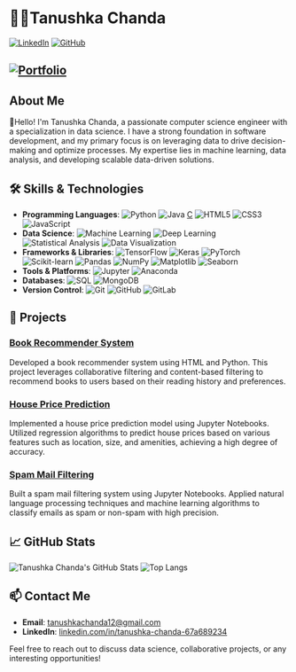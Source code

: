 # 👩‍💻Tanushka Chanda

[![LinkedIn](https://img.shields.io/badge/-LinkedIn-blue?style=flat-square&logo=linkedin&logoColor=white&link=https://www.linkedin.com/in/tanushka-chanda-67a689234)](https://www.linkedin.com/in/tanushka-chanda-67a689234)
[![GitHub](https://img.shields.io/badge/-GitHub-333?style=flat-square&logo=github&logoColor=white&link=https://github.com/Tanushka1234)](https://github.com/Tanushka1234)
## [![Portfolio](https://img.shields.io/badge/-Portfolio-000?style=flat-square&link=https://johndoe.com/)](https://johndoe.com/)

## About Me

👋Hello! I'm Tanushka Chanda, a passionate computer science engineer with a specialization in data science. I have a strong foundation in software development, and my primary focus is on leveraging data to drive decision-making and optimize processes. My expertise lies in machine learning, data analysis, and developing scalable data-driven solutions.

## 🛠️ Skills & Technologies

- **Programming Languages**: 
  ![Python](https://img.shields.io/badge/-Python-3776AB?style=flat-square&logo=python&logoColor=white)
  ![Java](https://img.shields.io/badge/-Java-007396?style=flat-square&logo=java&logoColor=white)
  [C](https://img.shields.io/badge/-C-A8B9CC?style=flat-square&logo=c&logoColor=white)
  ![HTML5](https://img.shields.io/badge/-HTML5-E34F26?style=flat-square&logo=html5&logoColor=white)
  ![CSS3](https://img.shields.io/badge/-CSS3-1572B6?style=flat-square&logo=css3&logoColor=white)
  ![JavaScript](https://img.shields.io/badge/-JavaScript-F7DF1E?style=flat-square&logo=javascript&logoColor=black)
- **Data Science**: 
  ![Machine Learning](https://img.shields.io/badge/-Machine%20Learning-E34F26?style=flat-square&logo=tensorflow&logoColor=white)
  ![Deep Learning](https://img.shields.io/badge/-Deep%20Learning-FF6F00?style=flat-square&logo=pytorch&logoColor=white)
  ![Statistical Analysis](https://img.shields.io/badge/-Statistical%20Analysis-4C4C4C?style=flat-square&logo=matrix&logoColor=white)
  ![Data Visualization](https://img.shields.io/badge/-Data%20Visualization-F9A825?style=flat-square&logo=tableau&logoColor=white)
- **Frameworks & Libraries**: 
  ![TensorFlow](https://img.shields.io/badge/-TensorFlow-FF6F00?style=flat-square&logo=tensorflow&logoColor=white)
  ![Keras](https://img.shields.io/badge/-Keras-D00000?style=flat-square&logo=keras&logoColor=white)
  ![PyTorch](https://img.shields.io/badge/-PyTorch-EE4C2C?style=flat-square&logo=pytorch&logoColor=white)
  ![Scikit-learn](https://img.shields.io/badge/-Scikit--learn-F7931E?style=flat-square&logo=scikit-learn&logoColor=white)
  ![Pandas](https://img.shields.io/badge/-Pandas-150458?style=flat-square&logo=pandas&logoColor=white)
  ![NumPy](https://img.shields.io/badge/-NumPy-013243?style=flat-square&logo=numpy&logoColor=white)
  ![Matplotlib](https://img.shields.io/badge/-Matplotlib-004080?style=flat-square&logo=matplotlib&logoColor=white)
  ![Seaborn](https://img.shields.io/badge/-Seaborn-4C8CBF?style=flat-square&logo=seaborn&logoColor=white)
- **Tools & Platforms**: 
  ![Jupyter](https://img.shields.io/badge/-Jupyter-F37626?style=flat-square&logo=jupyter&logoColor=white)
  ![Anaconda](https://img.shields.io/badge/-Anaconda-44A833?style=flat-square&logo=anaconda&logoColor=white)
- **Databases**: 
  ![SQL](https://img.shields.io/badge/-SQL-4479A1?style=flat-square&logo=postgresql&logoColor=white)
  ![MongoDB](https://img.shields.io/badge/-MongoDB-47A248?style=flat-square&logo=mongodb&logoColor=white)
- **Version Control**: 
  ![Git](https://img.shields.io/badge/-Git-F05032?style=flat-square&logo=git&logoColor=white)
  ![GitHub](https://img.shields.io/badge/-GitHub-181717?style=flat-square&logo=github&logoColor=white)
  ![GitLab](https://img.shields.io/badge/-GitLab-FC6D26?style=flat-square&logo=gitlab&logoColor=white)



## 🌟 Projects
### [Book Recommender System](https://github.com/Tanushka1234/book-recommender-system)
Developed a book recommender system using HTML and Python. This project leverages collaborative filtering and content-based filtering to recommend books to users based on their reading history and preferences.

### [House Price Prediction](https://github.com/Tanushka1234/house-price-prediction)
Implemented a house price prediction model using Jupyter Notebooks. Utilized regression algorithms to predict house prices based on various features such as location, size, and amenities, achieving a high degree of accuracy.

### [Spam Mail Filtering](https://github.com/Tanushka1234/spam-mail-filtering)
Built a spam mail filtering system using Jupyter Notebooks. Applied natural language processing techniques and machine learning algorithms to classify emails as spam or non-spam with high precision.


## 📈 GitHub Stats

![Tanushka Chanda's GitHub Stats](https://github-readme-stats.vercel.app/api?username=Tanushka1234&show_icons=true&theme=radical)
![Top Langs](https://github-readme-stats.vercel.app/api/top-langs/?username=Tanushka1234&layout=compact&theme=radical)

## 📫 Contact Me

- **Email**: tanushkachanda12@gmail.com
- **LinkedIn**: [linkedin.com/in/tanushka-chanda-67a689234](https://www.linkedin.com/in/tanushka-chanda-67a689234)

Feel free to reach out to discuss data science, collaborative projects, or any interesting opportunities!
